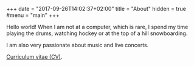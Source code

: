 +++
date = "2017-09-26T14:02:37+02:00"
title = "About"
hidden = true
#menu = "main"
+++

Hello world! When I am not at a computer, which is rare, I spend my time playing the drums, watching hockey or at the top of a hill snowboarding. 

I am also very passionate about music and live concerts.

[Curriculum vitae (CV)](/files/pdf/christopher-guindon-resume.pdf).